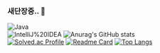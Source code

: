 ### 새단장중.. 👋

![Java](https://img.shields.io/badge/Java-007396.svg?&style=for-the-badge&logo=Java&logoColor=white)   
![IntelliJ%20IDEA](https://img.shields.io/badge/IntelliJ%20IDEA-000000.svg?&style=for-the-badge&logo=IntelliJ%20IDEA&logoColor=white)
![Anurag's GitHub stats](https://github-readme-stats.vercel.app/api?username=sAmH365&show_icons=true&theme=solarized-light)  
[![Solved.ac Profile](http://mazassumnida.wtf/api/v2/generate_badge?boj=npower5377)](https://solved.ac/npower5377/)
[![Readme Card](https://github-readme-stats.vercel.app/api/pin/?username=sAmH365&repo=design-patterns)](https://github.com/anuraghazra/github-readme-stats)
[![Top Langs](https://github-readme-stats.vercel.app/api/top-langs/?username=sAmH365&layout=compact)](https://github.com/anuraghazra/github-readme-stats)

<!--
**sAmH365/sAmH365** is a ✨ _special_ ✨ repository because its `README.md` (this file) appears on your GitHub profile.

Here are some ideas to get you started:

- 🔭 I’m currently working on ...
- 🌱 I’m currently learning ...
- 👯 I’m looking to collaborate on ...
- 🤔 I’m looking for help with ...
- 💬 Ask me about ...
- 📫 How to reach me: ...
- 😄 Pronouns: ...
- ⚡ Fun fact: ...
-->
